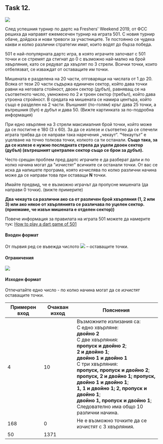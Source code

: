## Task 12.

![](https://github.com/andy489/Data_Structures_and_Algorithms_CPP/blob/master/assets/Darts%20501%2001.png)

След успешния турнир по дартс на Freshers' Weekend 2019, от ФСС решиха да направят ежемесечен турнир на играта 501. С новия турнир обаче, дойдоха и нови тревоги за участниците. Те постоянно се чудеха какви и колко различни стратегии имат, които водят до бърза победа.

501 е най-популярната дартс игра, в която играчите започват с 501 точки и се стремят да стигнат до 0 с възможно най-малко на брой хвърляния, като се редуват да хвърлят по 3 стрели. Всички точки, които отбелязват, се изваждат от оставащите им точки.

Мишената е разделена на 20 части, отговарящи на числата от 1 до 20. Всяка от тези 20 части съдържа единичен сектор, който дава точки равни на неговата стойност, двоен сектор (дубъл), равняващ се на съответното число, умножено по 2 и троен сектор (требъл), който дава утроена стройност. В средата на мишената се намира центъра, който също е разделен на 2 части. Външният (по-голям) кръг дава 25 точки, а вътрешния (бул) е дубъл и дава 50. (Вижте картинката за по-подробна информация)

При едно хвърляне на 3 стрели максималния брой точки, който може да се постигне е 180 (3 x 60). За да се излезе и съответно да се спечели играта трябва да се направи така наречения „чекаут“. “Чекаутът” е уцелване на точно толкова точки, колкото са ти останали. **Също така, за да се излезе е нужно последната стрела да уцели двоен сектор (дубъл) (вътрешният централен сектор също се брои за дубъл).**

Често срещан проблем пред дартс играчите е да разберат дали и по колко начина могат да "изчистят" всичките си останали точки. От вас се иска да напишете програма, която изчислява по колко различни начина може да се направи това при оставащи **N** точки.

Имайте предвид, че е възможно играчът да пропусне мишената (да направи 0 точки). (вижте примерите)

**Два чекаута са различни ако са от различен брой хвърляния (1, 2 или 3) или ако някое от хвърлянията се различава по уцелен сектор. (приемаме, че извън мишената е отделен сектор))**

Повече информация за правилата на играта 501 можете да намерите тук: [How to play a dart game of 501](http://www.nicedarts.com/how_to_501)

#### Входен формат
От първия ред се въвежда числото <img src="https://latex.codecogs.com/svg.latex?\Large&space;N"> – оставащите точки.

#### Ограничения
<img src="https://latex.codecogs.com/svg.latex?\Large&space;1\le{N}\le{180}">

#### Изходен формат
Отпечатайте едно число - по колко начина могат да се *изчистят* оставащите точки.

Примерен вход|Очакван изход|Пояснения
-|-|-
4|10|Възможните излизания са:<br>С едно хвърляне:<br>**двойно 2**<br>С две хвърляния:<br>**пропуск и двойно 2**;<br>**2 и двойно 1**;<br>**двойно 1 и двойно 1**<br>С три хвърляния:<br>**пропуск, пропуск и двойно 2**;<br>**пропуск, 2 и двойно 1; пропуск, двойно 1 и двойно 1**;<br>**1, 1 и двойно 1; 2, пропуск и двойно 1**;<br>**двойно 1, пропуск и двойно 1**;<br>Следователно има общо 10 различни начина.
168|0|Не е възможно точките да се изчистят с 3 хвърляния.
50|1371
